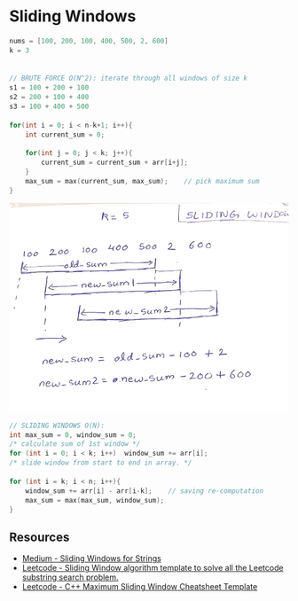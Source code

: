 # Sliding Windows

```C
nums = [100, 200, 100, 400, 500, 2, 600]
k = 3


// BRUTE FORCE O(N^2): iterate through all windows of size k
s1 = 100 + 200 + 100
s2 = 200 + 100 + 400
s3 = 100 + 400 + 500

for(int i = 0; i < n-k+1; i++){
    int current_sum = 0;

    for(int j = 0; j < k; j++){
        current_sum = current_sum + arr[i+j];
    }
    max_sum = max(current_sum, max_sum);    // pick maximum sum
}
```

<p align="center"><img src="../assets/img/sliding_windows_ex1.webp"></p>

```C
// SLIDING WINDOWS O(N):
int max_sum = 0, window_sum = 0;
/* calculate sum of 1st window */
for (int i = 0; i < k; i++)  window_sum += arr[i];
/* slide window from start to end in array. */

for (int i = k; i < n; i++){
    window_sum += arr[i] - arr[i-k];    // saving re-computation
    max_sum = max(max_sum, window_sum);
}
```

## Resources

- [Medium - Sliding Windows for Strings](https://medium.com/leetcode-patterns/leetcode-pattern-2-sliding-windows-for-strings-e19af105316b)
- [Leetcode - Sliding Window algorithm template to solve all the Leetcode substring search problem.](https://leetcode.com/problems/find-all-anagrams-in-a-string/solutions/92007/sliding-window-algorithm-template-to-solve-all-the-leetcode-substring-search-problem/)
- [Leetcode - C++ Maximum Sliding Window Cheatsheet Template](https://leetcode.com/problems/frequency-of-the-most-frequent-element/solutions/1175088/C++-Maximum-Sliding-Window-Cheatsheet-Template/)
